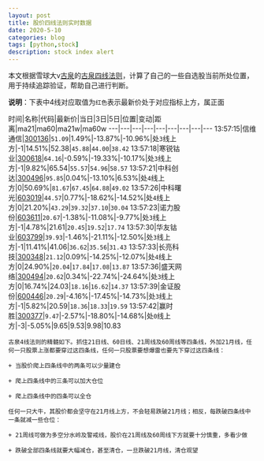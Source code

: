 ```yaml
---
layout: post
title: 股价四线法则实时数据
date: 2020-5-10
categories: blog
tags: [python,stock]
description: stock index alert
---
```



本文根据雪球大v[古泉](https://xueqiu.com/u/7148646888)的[古泉四线法则](https://xueqiu.com/7148646888/130498192)，计算了自己的一些自选股当前所处位置，用于持续追踪验证，帮助自己进行判断。

**说明**：下表中4线对应取值为`红色`表示最新价处于对应指标上方，属正面

时间|名称|代码|最新价|当日|3日|5日|位置|变动|距离|ma21|ma60|ma21w|ma60w
---|---|---|---|---|---|---|---|---
13:57:15|信维通信|[300136](https://xueqiu.com/S/SZ300136)|`51.09`|1.49%|-13.87%|-10.96%|处`3`线上方|-1|14.51%|52.38|`45.88`|`44.00`|`38.42`
13:57:18|寒锐钴业|[300618](https://xueqiu.com/S/SZ300618)|`64.16`|-0.59%|-19.33%|-10.17%|处`3`线上方|-1|9.82%|65.54|`55.57`|`54.96`|`58.57`
13:57:21|中科创达|[300496](https://xueqiu.com/S/SZ300496)|`95.85`|0.04%|-13.10%|6.53%|处`4`线上方|0|50.69%|`81.67`|`67.45`|`64.88`|`49.02`
13:57:26|中科曙光|[603019](https://xueqiu.com/S/SH603019)|`44.57`|0.77%|-18.62%|-14.52%|处`4`线上方|0|21.20%|`43.29`|`39.32`|`37.10`|`30.04`
13:57:23|诺力股份|[603611](https://xueqiu.com/S/SH603611)|`20.67`|-1.38%|-11.08%|-9.77%|处`3`线上方|-1|4.78%|21.61|`20.45`|`19.52`|`17.74`
13:57:30|华友钴业|[603799](https://xueqiu.com/S/SH603799)|`39.93`|-1.46%|-21.11%|-12.50%|处`3`线上方|-1|11.41%|41.06|`36.62`|`35.56`|`31.43`
13:57:33|长亮科技|[300348](https://xueqiu.com/S/SZ300348)|`21.12`|0.09%|-14.25%|-12.07%|处`4`线上方|0|24.90%|`20.04`|`17.84`|`17.08`|`13.87`
13:57:36|盛天网络|[300494](https://xueqiu.com/S/SZ300494)|`20.62`|0.34%|-22.74%|-24.64%|处`3`线上方|0|16.74%|24.03|`18.16`|`16.62`|`14.37`
13:57:39|金证股份|[600446](https://xueqiu.com/S/SH600446)|`20.29`|-4.16%|-17.45%|-14.73%|处`3`线上方|-1|5.82%|20.59|`18.36`|`18.33`|`19.59`
13:57:42|赢时胜|[300377](https://xueqiu.com/S/SZ300377)|`9.47`|-2.57%|-18.80%|-14.68%|处`0`线上方|-3|-5.05%|9.65|9.53|9.98|10.83

```
古泉4线法则的精髓如下。抓住21日线、60日线、21周线及60周线等四条线，外加21月线，任何一只股票上涨都要穿过这四条线，任何一只股票要想爆雷也要先下穿过这四条线：

+ 当股价爬上四条线中的两条可以少量建仓

+ 爬上四条线中的三条可以加大仓位

+ 爬上四条线中的四条可以全仓

任何一只大牛，其股价都会坚守在21月线上方，不会轻易跌破21月线；相反，每跌破四条线中一条就减一些仓位：

+ 21周线可做为多空分水岭及警戒线，股价在21周线及60周线下方就要十分慎重，多看少做

+ 跌破全部四条线就要大幅减仓，甚至清仓，一旦跌破21月线，清仓观望
```